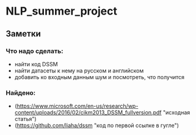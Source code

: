 # NLP_summer_project

## Заметки

### Что надо сделать:
- найти код DSSM
- найти датасеты к нему на русском и английском
- добавить ко входным данным шум и посмотреть, что получится

### Найдено:
- (https://www.microsoft.com/en-us/research/wp-content/uploads/2016/02/cikm2013_DSSM_fullversion.pdf "исходная статья")
- (https://github.com/liaha/dssm "код по первой ссылке в гугле")
